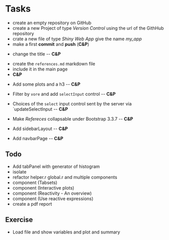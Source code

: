 # Tasks

- create an empty repository on GitHub
- create a new Project of type _Version Control_ using the url of the GithHub repository 
- crate a new file of type _Shiny Web App_ give the name _my_app_
- make a first **commit** and **push** (**C&P**)

<!--- -->
- change the title
-- **C&P**

<!--- -->
- create the `references.md` markdown file
- include it in the main page
- **C&P**

<!--- -->
- Add some plots and a h3
-- **C&P**

<!--- -->
- Filter by `vore` and add `selectInput` control
-- **C&P**

<!--- -->
- Choices of the `select` input control sent by the server via `updateSelectInput
-- **C&P**

<!--- -->
- Make _Refereces_ collapsable under Bootstrap 3.3.7
-- **C&P**

<!--- -->
- Add sidebarLayout
-- **C&P**

<!--- -->
- Add navbarPage
-- **C&P**

<!--- -->
## Todo
- Add tabPanel with generator of histogram
- isolate
- refactor helper.r global.r and multiple components
- component (Tabsets)
- component (Interactive plots)
- component (Reactivity - An overview)
- component (Use reactive expressions)
- create a pdf report

<!--- -->
## Exercise
- Load file and show variables and plot and summary

